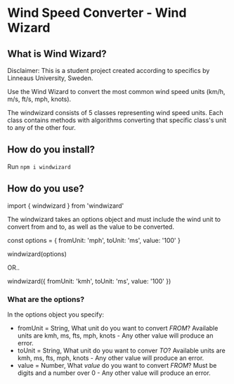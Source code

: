 # Wind Speed Converter - Wind Wizard

## What is Wind Wizard?

Disclaimer: This is a student project created according to specifics by Linneaus University, Sweden.

Use the Wind Wizard to convert the most common wind speed units (km/h, m/s, ft/s, mph, knots).

The windwizard consists of 5 classes representing wind speed units. Each class contains methods with algorithms converting that specific class's unit to any of the other four.

## How do you install?

Run `npm i windwizard`


## How do you use?

import { windwizard } from 'windwizard'

The windwizard takes an options object and must include the wind unit to convert from and to, as well as the value to be converted.

const options = {
  fromUnit: 'mph',
  toUnit: 'ms',
  value: '100'
}

windwizard(options)

OR..


windwizard({
  fromUnit: 'kmh',
  toUnit: 'ms',
  value: '100'
})

### What are the options?

In the options object you specify:

- fromUnit = String, What unit do you want to convert *FROM*? Available units are kmh, ms, fts, mph, knots - Any other value will produce an error.
- toUnit = String, What unit do you want to conver *TO*? Available units are kmh, ms, fts, mph, knots - Any other value will produce an error.
- value = Number, What *value* do you want to convert *FROM*? Must be digits and a number over 0 - Any other value will produce an error.
